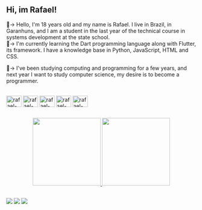 ## Hi, im Rafael! 

<div>
📌-> Hello, I'm 18 years old and my name is Rafael. I live in Brazil, in Garanhuns, and I am a student in the last year of the technical course in systems development at the state school.
 <br>
 📝-> I'm currently learning the Dart programming language along with Flutter, its framework. I have a knowledge base in Python, JavaScript, HTML and CSS.
 
🔎-> I've been studying computing and programming for a few years, and next year I want to study computer science, my desire is to become a programmer.
</div><br>
<div style="display: inline_block">
   <img align="center" alt="rafael-python" height="30" width="40" img src="https://cdn.jsdelivr.net/gh/devicons/devicon/icons/python/python-original.svg" />
   <img align="center" alt="rafael-HTML" height="30" width="40" img src="https://cdn.jsdelivr.net/gh/devicons/devicon/icons/html5/html5-original.svg" />
   <img align="center" alt="rafael-CSS" height="30" width="40" img src="https://cdn.jsdelivr.net/gh/devicons/devicon/icons/css3/css3-original.svg" />  
   <img align="center" alt="rafael-CSS" height="30" width="40" img src="https://cdn.jsdelivr.net/gh/devicons/devicon/icons/javascript/javascript-original.svg" />
   <img align="center" alt="rafael-Flutter" height="30" width="40" img src="https://cdn.jsdelivr.net/gh/devicons/devicon/icons/flutter/flutter-original.svg" />
</div>

##

<div align="center">
  <a href="https://github.com/olymis/">
  <img height="180em" src="https://github-readme-stats.vercel.app/api?username=rafinhoo&show_icons=true&theme=radical&include_all_commits=true&count_private=true"/>
  <img height="180em" src="https://github-readme-stats.vercel.app/api/top-langs/?username=rafinhoo&layout=compact&=7&theme=radical"/>
</div>
  
##
  
<div>
  <a href="ttps://twitter.com/elphisz" target="_blank"><img src="https://img.shields.io/badge/Twitter-1DA1F2?style=for-the-badge&logo=twitter&logoColor=white" target="_blank"></a>
 <a href="https://www.instagram.com/raflopsz_/" target="_blank"><img src="https://img.shields.io/badge/-Instagram-%23E4405F?style=for-the-badge&logo=instagram&logoColor=white" target="_blank"></a>
  <a href="https://www.linkedin.com/in/rafael-lopes-0276b0218/" target="_blank"><img src="https://img.shields.io/badge/-LinkedIn-%230077B5?style=for-the-badge&logo=linkedin&logoColor=white" target="_blank"></a> 
 
 
 
</div>
